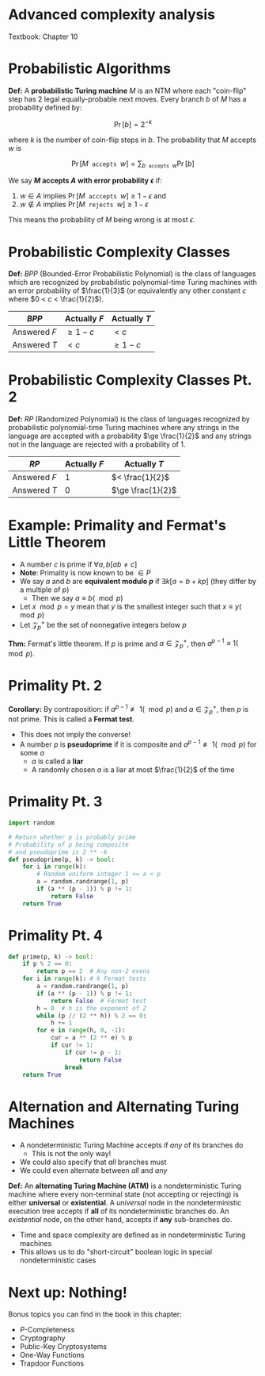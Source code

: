 
# Advanced complexity analysis

Textbook: Chapter 10

# Probabilistic Algorithms

**Def:** A **probabilistic Turing machine** $M$ is an NTM where
each "coin-flip" step has 2 legal equally-probable next
moves. Every branch $b$ of $M$ has a probability defined by:

$$
\Pr[b] = 2^{-k}
$$

where $k$ is the number of coin-flip steps in $b$. The
probability that $M$ accepts $w$ is

$$
\Pr[M \texttt{ accepts } w] =
    \sum_{b \texttt{ accepts } w} \Pr[b]
$$

We say **$M$ accepts $A$ with error probability $\epsilon$** if:

1. $w \in A$ implies
    $\Pr[M \texttt{ acccepts } w] \ge 1 - \epsilon$ and
2. $w \notin A$ implies
    $\Pr[M \texttt{ rejects } w] \ge 1 - \epsilon$

This means the probability of $M$ being wrong is at most
$\epsilon$.

# Probabilistic Complexity Classes

**Def:** $BPP$ (Bounded-Error Probabilistic Polynomial) is the
class of languages which are recognized by probabilistic
polynomial-time Turing machines with an error probability of
$\frac{1}{3}$ (or equivalently any other constant $c$ where
$0 < c < \frac{1}{2}$).

 $BPP$       | Actually $F$ | Actually $T$
-------------|--------------|--------------
Answered $F$ | $\ge 1 - c$  | $< c$
Answered $T$ | $< c$        | $\ge 1 - c$

# Probabilistic Complexity Classes Pt. 2

**Def:** $RP$ (Randomized Polynomial) is the class of languages
recognized by probabilistic polynomial-time Turing machines
where any strings in the language are accepted with a
probability $\ge \frac{1}{2}$ and any strings not in the
language are rejected with a probability of $1$.

 $RP$        | Actually $F$ | Actually $T$
-------------|--------------|-------------------
Answered $F$ | $1$          | $< \frac{1}{2}$
Answered $T$ | $0$          | $\ge \frac{1}{2}$

# Example: Primality and Fermat's Little Theorem

- A number $c$ is prime if $\forall a, b [ab \ne c]$
- **Note**: Primality is now known to be $\in P$
- We say $a$ and $b$ are **equivalent modulo $p$** if
    $\exists k [a = b + kp]$ (they differ by a multiple of $p$)
    - Then we say $a \equiv b (\mod p)$
- Let $x \mod p = y$ mean that $y$ is the smallest integer such
    that $x \equiv y (\mod p)$
- Let $\mathcal{Z}_p^+$ be the set of nonnegative integers below
    $p$

**Thm:** Fermat's little theorem. If $p$ is prime and
$a \in \mathcal{Z}_p^+$, then $a^{p - 1} \equiv 1 (\mod p)$.

# Primality Pt. 2

**Corollary:** By contraposition: if
$a^{p - 1} \not\equiv 1 (\mod p)$ and $a \in \mathcal{Z}_p^+$,
then $p$ is not prime. This is called a **Fermat test**.

- This does not imply the converse!
- A number $p$ is **pseudoprime** if it is composite and
    $a^{p - 1} \not\equiv 1 (\mod p)$ for some $a$
    - $a$ is called a **liar**
    - A randomly chosen $a$ is a liar at most $\frac{1}{2}$ of
        the time

# Primality Pt. 3

```py
import random

# Return whether p is probably prime
# Probability of p being composite
# and pseudoprime is 2 ** -k
def pseudoprime(p, k) -> bool:
    for i in range(k):
        # Random uniform integer 1 <= a < p
        a = random.randrange(1, p)
        if (a ** (p - 1)) % p != 1:
            return False
    return True
```

# Primality Pt. 4

```py
def prime(p, k) -> bool:
    if p % 2 == 0:
        return p == 2  # Any non-2 evens
    for i in range(k): # k Fermat tests
        a = random.randrange(1, p)
        if (a ** (p - 1)) % p != 1:
            return False  # Fermat test
        h = 0  # h is the exponent of 2
        while (p // (2 ** h)) % 2 == 0:
            h += 1
        for e in range(h, 0, -1):
            cur = a ** (2 ** e) % p
            if cur != 1:
                if cur != p - 1:
                    return False
                break
    return True
```

# Alternation and Alternating Turing Machines

- A nondeterministic Turing Machine accepts if *any* of its
    branches do
    - This is not the only way!
- We could also specify that *all* branches must
- We could even alternate between *all* and *any*

**Def:** An **alternating Turing Machine (ATM)** is a
nondeterministic Turing machine where every non-terminal state
(not accepting or rejecting) is either **universal** or
**existential**. A *universal* node in the nondeterministic
execution tree accepts if **all** of its nondeterministic
branches do. An *existential* node, on the other hand, accepts
if **any** sub-branches do.

- Time and space complexity are defined as in nondeterministic
    Turing machines
- This allows us to do "short-circuit" boolean logic in special
    nondeterministic cases

# Next up: Nothing!

Bonus topics you can find in the book in this chapter:

- $P$-Completeness
- Cryptography
- Public-Key Cryptosystems
- One-Way Functions
- Trapdoor Functions
